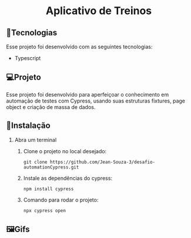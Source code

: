 <h1 align="center">Aplicativo de Treinos</h1>

## :electric_plug:Tecnologias

Esse projeto foi desenvolvido com as seguintes tecnologias:

* Typescript

## :computer:Projeto

Esse projeto foi desenvolvido para aperfeiçoar o conhecimento em automação de testes com Cypress, usando suas estruturas fixtures, page object e criação de massa de dados.

## :floppy_disk:Instalação

1. Abra um terminal

    1. Clone o projeto no local desejado:
        ```
        git clone https://github.com/Jean-Souza-3/desafio-automationCypress.git
        ```

    2. Instale as dependências do cypress:
        ```
        npm install cypress
        ```
    
    3. Comando para rodar o projeto:
        ```
        npx cypress open
        ```
          
## :framed_picture:Gifs
